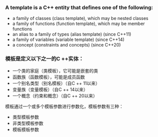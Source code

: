 ### A template is a C++ entity that defines one of the following:

- a family of classes (class template), which may be nested classes
- a family of functions (function template), which may be member functions
- an alias to a family of types (alias template) (since C++11)
- a family of variables (variable template) (since C++14)
- a concept (constraints and concepts) (since C++20)

### 模板是定义以下之一的C ++实体：

- 一个类的家庭（类模板），它可能是嵌套的类
- 函数族（函数模板），可能是成员函数
- 一个别名类型（别名模板）（自C ++ 11以来）
- 变量族（变量模板）（自C ++ 14以来）
- 一个概念（约束和概念）（自C ++ 20以来）

模板通过一个或多个模板参数进行参数化，模板参数有三种：
- 类型模板参数
- 非类型模板参数
- 模板模板参数


